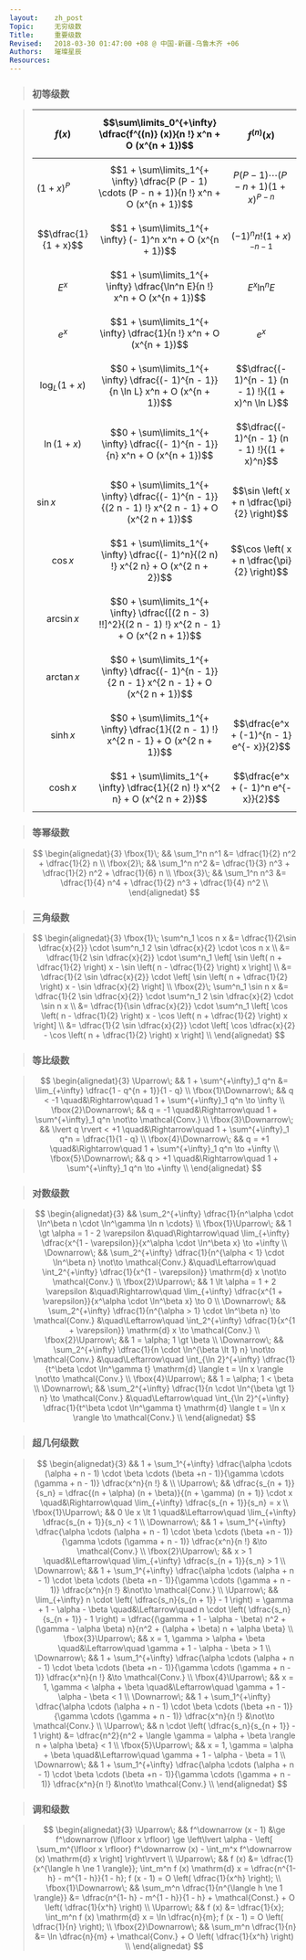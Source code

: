 ```yaml
---
layout:    zh_post
Topic:     无穷级数
Title:     重要级数
Revised:   2018-03-30 01:47:00 +08 @ 中国-新疆-乌鲁木齐 +06
Authors:   璀璨星辰
Resources:
---
```


> ### 初等级数

> | **$$f (x)$$** | **$$\sum\limits_0^{+\infty}  \dfrac{f^{(n)} (x)}{n !} x^n + O (x^{n + 1})$$** | **$$f^{(n)} (x)$$** |
> | :------------------- | :--------------------------------------- | :--------------------------------------- |
> | $(1 + x)^P$          | $$1 + \sum\limits_1^{+ \infty} \dfrac{P (P - 1) \cdots (P - n + 1)}{n !} x^n + O (x^{n + 1})$$ | $$P (P - 1) \cdots (P - n + 1) (1 + x)^{P - n}$$ |
> | $$\dfrac{1}{1 + x}$$ | $$1 + \sum\limits_1^{+ \infty} (- 1)^n x^n + O (x^{n + 1})$$ | $$(- 1)^n n ! (1 + x)^{- n - 1}$$        |
> | $$E^x$$              | $$1 + \sum\limits_1^{+ \infty} \dfrac{\ln^n E}{n !} x^n + O (x^{n + 1})$$ | $$E^x \ln^n E$$                          |
> | $$e^x$$              | $$1 + \sum\limits_1^{+ \infty} \dfrac{1}{n !} x^n + O (x^{n + 1})$$ | $$e^x$$                                  |
> | $$\log_L (1 + x)$$   | $$0 + \sum\limits_1^{+ \infty} \dfrac{(- 1)^{n - 1}}{n \ln L} x^n + O (x^{n + 1})$$ | $$\dfrac{(- 1)^{n - 1} (n - 1) !}{(1 + x)^n \ln L}$$ |
> | $$\ln (1 + x)$$      | $$0 + \sum\limits_1^{+ \infty} \dfrac{(- 1)^{n - 1}}{n} x^n + O (x^{n + 1})$$ | $$\dfrac{(- 1)^{n - 1} (n - 1) !}{(1 + x)^n}$$ |
> | $\sin x$             | $$0 + \sum\limits_1^{+ \infty} \dfrac{(- 1)^{n - 1}}{(2 n - 1) !} x^{2 n - 1} + O (x^{2 n + 1})$$ | $$\sin \left( x + n \dfrac{\pi}{2} \right)$$ |
> | $$\cos x$$           | $$1 + \sum\limits_1^{+ \infty} \dfrac{(- 1)^n}{(2 n) !} x^{2 n} + O (x^{2 n + 2})$$ | $$\cos \left( x + n \dfrac{\pi}{2} \right)$$ |
> | $$\arcsin x$$        | $$0 + \sum\limits_1^{+ \infty} \dfrac{[(2 n - 3) !!]^2}{(2 n - 1) !} x^{2 n - 1} + O (x^{2 n + 1})$$ |                                          |
> | $$\arctan x$$        | $$0 + \sum\limits_1^{+ \infty} \dfrac{(- 1)^{n - 1}}{2 n - 1} x^{2 n - 1} + O (x^{2 n + 1})$$ |                                          |
> | $$\sinh x$$          | $$0 + \sum\limits_1^{+ \infty} \dfrac{1}{(2 n - 1) !} x^{2 n - 1} + O (x^{2 n + 1})$$ | $$\dfrac{e^x + (-1)^{n - 1} e^{- x}}{2}$$ |
> | $$\cosh x$$          | $$1 + \sum\limits_1^{+ \infty} \dfrac{1}{(2 n) !} x^{2 n} + O (x^{2 n + 2})$$ | $$\dfrac{e^x + (- 1)^n e^{- x}}{2}$$     |
> 

> ### 等幂级数

> $$
> \begin{alignedat}{3}
> \fbox{1}\; && \sum_1^n n^1 &= \dfrac{1}{2} n^2 + \dfrac{1}{2} n \\
> \fbox{2}\; && \sum_1^n n^2 &= \dfrac{1}{3} n^3 + \dfrac{1}{2} n^2 + \dfrac{1}{6} n \\
> \fbox{3}\; && \sum_1^n n^3 &= \dfrac{1}{4} n^4 + \dfrac{1}{2} n^3 + \dfrac{1}{4} n^2 \\
> \end{alignedat}
> $$
>

> ### 三角级数

> $$
> \begin{alignedat}{3}
> \fbox{1}\; \sum^n_1 \cos n x &= \dfrac{1}{2\sin \dfrac{x}{2}} \cdot \sum^n_1 2 \sin \dfrac{x}{2} \cdot \cos n x \\
>                              &= \dfrac{1}{2 \sin \dfrac{x}{2}} \cdot \sum^n_1 \left[ \sin \left( n + \dfrac{1}{2} \right) x - \sin \left( n - \dfrac{1}{2} \right) x \right] \\
>                              &= \dfrac{1}{2 \sin \dfrac{x}{2}} \cdot \left[ \sin \left( n + \dfrac{1}{2} \right) x - \sin \dfrac{x}{2} \right] \\
> \fbox{2}\; \sum^n_1 \sin n x &= \dfrac{1}{2 \sin \dfrac{x}{2}} \cdot \sum^n_1 2 \sin \dfrac{x}{2} \cdot \sin n x \\
>                              &= \dfrac{1}{\sin \dfrac{x}{2}} \cdot \sum^n_1 \left[ \cos \left( n - \dfrac{1}{2} \right) x - \cos \left( n + \dfrac{1}{2} \right) x \right] \\
>                              &= \dfrac{1}{2 \sin \dfrac{x}{2}} \cdot \left[ \cos \dfrac{x}{2} - \cos \left( n + \dfrac{1}{2} \right) x \right] \\
> \end{alignedat}
> $$
>

> ### 等比级数

> $$
> \begin{alignedat}{3}
> \Uparrow\;           &&  1 + \sum^{+\infty}_1 q^n &= \lim_{+\infty} \dfrac{1 - q^{n + 1}}{1 - q} \\
> \fbox{1}\Downarrow\; &&               q < -1 \quad&\Rightarrow\quad 1 + \sum^{+\infty}_1 q^n \to \infty \\
> \fbox{2}\Downarrow\; &&               q = -1 \quad&\Rightarrow\quad 1 + \sum^{+\infty}_1 q^n \not\to \mathcal{Conv.} \\
> \fbox{3}\Downarrow\; && \lvert q \rvert < +1 \quad&\Rightarrow\quad 1 + \sum^{+\infty}_1 q^n = \dfrac{1}{1 - q} \\
> \fbox{4}\Downarrow\; &&               q = +1 \quad&\Rightarrow\quad 1 + \sum^{+\infty}_1 q^n \to +\infty \\
> \fbox{5}\Downarrow\; &&               q > +1 \quad&\Rightarrow\quad 1 + \sum^{+\infty}_1 q^n \to +\infty \\
> \end{alignedat}
> $$
>

> ### 对数级数

> $$
> \begin{alignedat}{3}
>                    &&        \sum_2^{+\infty} \dfrac{1}{n^\alpha \cdot \ln^\beta n \cdot \ln^\gamma \ln n \cdots} \\
> \fbox{1}\Uparrow\; &&                                                     1 \gt \alpha = 1 - 2 \varepsilon &\quad\Rightarrow\quad  \lim_{+\infty} \dfrac{x^{1 - \varepsilon}}{x^\alpha \cdot \ln^\beta x} \to +\infty \\
> \Downarrow\;       && \sum_2^{+\infty} \dfrac{1}{n^{\alpha < 1} \cdot \ln^\beta n} \not\to \mathcal{Conv.} &\quad\Leftarrow\quad \int_2^{+\infty} \dfrac{1}{x^{1 - \varepsilon}} \mathrm{d} x \not\to \mathcal{Conv.} \\
> \fbox{2}\Uparrow\; &&                                                     1 \lt \alpha = 1 + 2 \varepsilon &\quad\Rightarrow\quad \lim_{+\infty} \dfrac{x^{1 + \varepsilon}}{x^\alpha \cdot \ln^\beta x} \to 0 \\
> \Downarrow\;       &&     \sum_2^{+\infty} \dfrac{1}{n^{\alpha > 1} \cdot \ln^\beta n} \to \mathcal{Conv.} &\quad\Leftarrow\quad \int_2^{+\infty} \dfrac{1}{x^{1 + \varepsilon}} \mathrm{d} x \to \mathcal{Conv.} \\
> \fbox{2}\Uparrow\; &&                                                              1 = \alpha; 1 \gt \beta \\
> \Downarrow\;       &&      \sum_2^{+\infty} \dfrac{1}{n \cdot \ln^{\beta \lt 1} n} \not\to \mathcal{Conv.} &\quad\Leftarrow\quad \int_{\ln 2}^{+\infty} \dfrac{1}{t^\beta \cdot \ln^\gamma t} \mathrm{d} \langle t = \ln x \rangle \not\to \mathcal{Conv.} \\
> \fbox{4}\Uparrow\; &&                                                                1 = \alpha; 1 < \beta \\
> \Downarrow\;       &&          \sum_2^{+\infty} \dfrac{1}{n \cdot \ln^{\beta \gt 1} n} \to \mathcal{Conv.} &\quad\Leftarrow\quad \int_{\ln 2}^{+\infty} \dfrac{1}{t^\beta \cdot \ln^\gamma t} \mathrm{d} \langle t = \ln x \rangle \to \mathcal{Conv.} \\
> \end{alignedat}
> $$
>

> ### 超几何级数

> $$
> \begin{alignedat}{3}
>                    && 1 + \sum_1^{+\infty} \dfrac{\alpha \cdots (\alpha + n - 1) \cdot \beta \cdots (\beta +n - 1)}{\gamma \cdots (\gamma + n - 1)} \dfrac{x^n}{n !} & \\
> \Uparrow\;         &&                                                   \dfrac{s_{n + 1}}{s_n} = \dfrac{(n + \alpha) (n + \beta)}{(n + \gamma) (n + 1)} \cdot x \quad&\Rightarrow\quad \lim_{+\infty} \dfrac{s_{n + 1}}{s_n} = x \\
> \fbox{1}\Uparrow\; &&                                                                                                                             0 \le x \lt 1 \quad&\Leftarrow\quad \lim_{+\infty} \dfrac{s_{n + 1}}{s_n} < 1 \\
> \Downarrow\;       && 1 + \sum_1^{+\infty} \dfrac{\alpha \cdots (\alpha + n - 1) \cdot \beta \cdots (\beta +n - 1)}{\gamma \cdots (\gamma + n - 1)} \dfrac{x^n}{n !} &\to \mathcal{Conv.} \\
> \fbox{2}\Uparrow\; &&                                                                                                                                     x > 1 \quad&\Leftarrow\quad \lim_{+\infty} \dfrac{s_{n + 1}}{s_n} > 1 \\
> \Downarrow\;       && 1 + \sum_1^{+\infty} \dfrac{\alpha \cdots (\alpha + n - 1) \cdot \beta \cdots (\beta +n - 1)}{\gamma \cdots (\gamma + n - 1)} \dfrac{x^n}{n !} &\not\to \mathcal{Conv.} \\
> \Uparrow\;         &&                                            \lim_{+\infty} n \cdot \left( \dfrac{s_n}{s_{n + 1}} - 1 \right) = \gamma + 1 - \alpha - \beta \quad&\Leftarrow\quad n \cdot \left( \dfrac{s_n}{s_{n + 1}} - 1 \right) = \dfrac{(\gamma + 1 - \alpha - \beta) n^2 + (\gamma - \alpha \beta) n}{n^2 + (\alpha + \beta) n + \alpha \beta} \\
> \fbox{3}\Uparrow\; &&                                                                                                            x = 1, \gamma > \alpha + \beta \quad&\Leftarrow\quad \gamma + 1 - \alpha - \beta > 1 \\
> \Downarrow\;       && 1 + \sum_1^{+\infty} \dfrac{\alpha \cdots (\alpha + n - 1) \cdot \beta \cdots (\beta +n - 1)}{\gamma \cdots (\gamma + n - 1)} \dfrac{x^n}{n !} &\to \mathcal{Conv.} \\
> \fbox{4}\Uparrow\; &&                                                                                                            x = 1, \gamma < \alpha + \beta \quad&\Leftarrow\quad \gamma + 1 - \alpha - \beta < 1 \\
> \Downarrow\;       && 1 + \sum_1^{+\infty} \dfrac{\alpha \cdots (\alpha + n - 1) \cdot \beta \cdots (\beta +n - 1)}{\gamma \cdots (\gamma + n - 1)} \dfrac{x^n}{n !} &\not\to \mathcal{Conv.} \\
> \Uparrow\;         &&                                                                                              n \cdot \left( \dfrac{s_n}{s_{n + 1}} - 1 \right) &= \dfrac{n^2}{n^2 + \langle \gamma = \alpha + \beta \rangle n + \alpha \beta} < 1 \\
> \fbox{5}\Uparrow\; &&                                                                                                            x = 1, \gamma = \alpha + \beta \quad&\Leftarrow\quad \gamma + 1 - \alpha - \beta = 1 \\
> \Downarrow\;       && 1 + \sum_1^{+\infty} \dfrac{\alpha \cdots (\alpha + n - 1) \cdot \beta \cdots (\beta +n - 1)}{\gamma \cdots (\gamma + n - 1)} \dfrac{x^n}{n !} &\not\to \mathcal{Conv.} \\
> \end{alignedat}
> $$
>

> ### 调和级数

> $$
> \begin{alignedat}{3}
> \Uparrow\;           &&                            f^\downarrow (x - 1) &\ge f^\downarrow (\lfloor x \rfloor) \ge \left\lvert \alpha - \left[ \sum_m^{\lfloor x \rfloor} f^\downarrow (x) - \int_m^x f^\downarrow (x) \mathrm{d} x \right] \right\rvert  \\
> \Uparrow\;           &&                                           f (x) &= \dfrac{1}{x^{\langle h \ne 1 \rangle}}; \int_m^n f (x) \mathrm{d} x = \dfrac{n^{1- h} - m^{1 - h}}{1 - h}; f (x - 1) = O \left( \dfrac{1}{x^h} \right); \\
> \fbox{1}\Downarrow\; && \sum_m^n \dfrac{1}{n^{\langle h \ne 1 \rangle}} &= \dfrac{n^{1- h} - m^{1 - h}}{1 - h} + \mathcal{Const.} + O \left( \dfrac{1}{x^h} \right) \\
> \Uparrow\;           &&                                           f (x) &= \dfrac{1}{x}; \int_m^n f (x) \mathrm{d} x = \ln \dfrac{n}{m}; f (x - 1) = O \left( \dfrac{1}{n} \right); \\
> \fbox{2}\Downarrow\; &&                           \sum_m^n \dfrac{1}{n} &= \ln \dfrac{n}{m} + \mathcal{Conv.} + O \left( \dfrac{1}{x^h} \right) \\
> \end{alignedat}
> $$
>